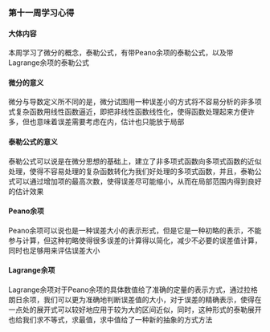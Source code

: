 ### 第十一周学习心得

#### 大体内容
本周学习了微分的概念，泰勒公式，有带Peano余项的泰勒公式，以及带Lagrange余项的泰勒公式

#### 微分的意义

微分与导数定义所不同的是，微分试图用一种误差小的方式将不容易分析的非多项式复杂函数用线性函数逼近，即把非线性函数线性化，使得函数处理起来方便许多，但也意味着误差需要考虑在内，估计也只能放于局部

#### 泰勒公式的意义

泰勒公式可以说是在微分思想的基础上，建立了非多项式函数向多项式函数的近似处理，使得不容易处理的复杂函数转化为我们好处理的多项式函数，并且，泰勒公式可以通过增加项的最高次数，使得误差尽可能缩小，从而在局部范围内得到良好的估计效果

#### Peano余项

Peano余项可以说也是一种误差大小的表示形式，但是它是一种初略的表示，不能参与计算，但这种初略使得很多误差的计算得以简化，减少不必要的误差值计算，同时也足够用来评估误差大小

#### Lagrange余项

Lagrange余项对于Peano余项的具体数值给了准确的定量的表示方式，通过拉格朗日余项，我们可以更为准确地判断误差值的大小，对于误差的精确表示，使得在一点处的展开式可以较好地应用于较为大的区间近似，同时，这种形式的泰勒展开也给我们求不等式，求最值，求中值给了一种新的抽象的方式方法